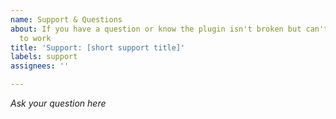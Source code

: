 ```yaml
---
name: Support & Questions
about: If you have a question or know the plugin isn't broken but can't get something
  to work
title: 'Support: [short support title]'
labels: support
assignees: ''

---
```


*Ask your question here*
